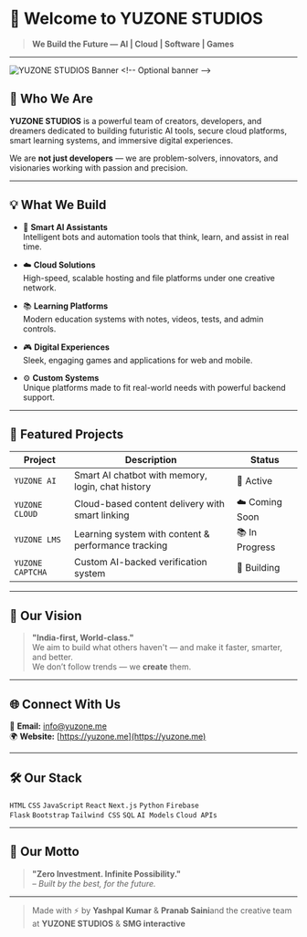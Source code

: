 # 🚀 Welcome to YUZONE STUDIOS

> **We Build the Future — AI | Cloud | Software | Games**

---

![YUZONE STUDIOS Banner]([https://your-image-link.com/banner.png](https://archive.org/download/yuzone-banner/YuzoneBanner.png)) <!-- Optional banner -->

## 🌟 Who We Are

**YUZONE STUDIOS** is a powerful team of creators, developers, and dreamers dedicated to building futuristic AI tools, secure cloud platforms, smart learning systems, and immersive digital experiences.

We are **not just developers** — we are problem-solvers, innovators, and visionaries working with passion and precision.

---

## 💡 What We Build

- 🤖 **Smart AI Assistants**  
  Intelligent bots and automation tools that think, learn, and assist in real time.

- ☁️ **Cloud Solutions**  
  High-speed, scalable hosting and file platforms under one creative network.

- 📚 **Learning Platforms**  
  Modern education systems with notes, videos, tests, and admin controls.

- 🎮 **Digital Experiences**  
  Sleek, engaging games and applications for web and mobile.

- ⚙️ **Custom Systems**  
  Unique platforms made to fit real-world needs with powerful backend support.

---

## 🚧 Featured Projects

| Project             | Description                                      | Status        |
|---------------------|--------------------------------------------------|---------------|
| `YUZONE AI`         | Smart AI chatbot with memory, login, chat history | 🧠 Active     |
| `YUZONE CLOUD`      | Cloud-based content delivery with smart linking   | ☁️ Coming Soon |
| `YUZONE LMS`        | Learning system with content & performance tracking | 📚 In Progress |
| `YUZONE CAPTCHA`    | Custom AI-backed verification system              | 🔐 Building    |

---

## 🧠 Our Vision

> **"India-first, World-class."**  
We aim to build what others haven't — and make it faster, smarter, and better.  
We don’t follow trends — we **create** them.

---

## 🌐 Connect With Us

📧 **Email:** info@yuzone.me  
🌍 **Website:** [https://yuzone.me](https://yuzone.me)

---

## 🛠️ Our Stack

`HTML` `CSS` `JavaScript` `React` `Next.js` `Python` `Firebase`  
`Flask` `Bootstrap` `Tailwind CSS` `SQL` `AI Models` `Cloud APIs`

---

## 🏁 Our Motto

> **"Zero Investment. Infinite Possibility."**  
> _– Built by the best, for the future._

---

> Made with ⚡ by **Yashpal Kumar** & **Pranab Saini**and the creative team at **YUZONE STUDIOS** & **SMG interactive**
